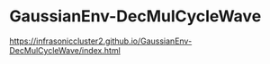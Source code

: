 # GaussianEnv-DecMulCycleWave

https://infrasoniccluster2.github.io/GaussianEnv-DecMulCycleWave/index.html

